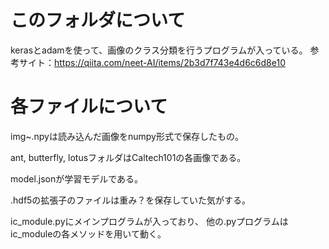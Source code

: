 # このフォルダについて
kerasとadamを使って、画像のクラス分類を行うプログラムが入っている。
参考サイト：https://qiita.com/neet-AI/items/2b3d7f743e4d6c6d8e10

# 各ファイルについて
img~.npyは読み込んだ画像をnumpy形式で保存したもの。

ant, butterfly, lotusフォルダはCaltech101の各画像である。

model.jsonが学習モデルである。

.hdf5の拡張子のファイルは重み？を保存していた気がする。

ic_module.pyにメインプログラムが入っており、
他の.pyプログラムはic_moduleの各メソッドを用いて動く。
